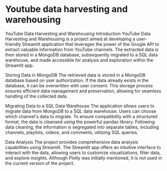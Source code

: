 # Youtube data harvesting and warehousing

YouTube Data Harvesting and Warehousing Introduction YouTube Data Harvesting and Warehousing is a project aimed at developing a user-friendly Streamlit application that leverages the power of the Google API to extract valuable information from YouTube channels. The extracted data is then stored in a MongoDB database, subsequently migrated to a SQL data warehouse, and made accessible for analysis and exploration within the Streamlit app.

Storing Data in MongoDB The retrieved data is stored in a MongoDB database based on user authorization. If the data already exists in the database, it can be overwritten with user consent. This storage process ensures efficient data management and preservation, allowing for seamless handling of the collected data.

Migrating Data to a SQL Data Warehouse The application allows users to migrate data from MongoDB to a SQL data warehouse. Users can choose which channel's data to migrate. To ensure compatibility with a structured format, the data is cleansed using the powerful pandas library. Following data cleaning, the information is segregated into separate tables, including channels, playlists, videos, and comments, utilizing SQL queries.

Data Analysis The project provides comprehensive data analysis capabilities using Streamlit. The Streamlit app offers an intuitive interface to interact with the data, allowing users to customize visualizations, filter data, and explore insights. Although Plotly was initially mentioned, it is not used in the current version of the project.

